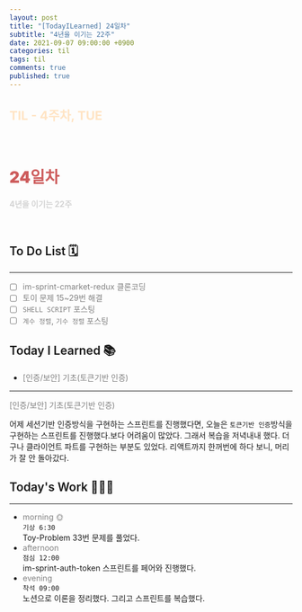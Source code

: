 ```yaml
---
layout: post
title: "[TodayILearned] 24일차"
subtitle: "4년을 이기는 22주"
date: 2021-09-07 09:00:00 +0900
categories: til
tags: til
comments: true
published: true
---
```


## <span style="color:Bisque;font-size: 22px">TIL - 4주차, TUE</span>

<br />

# **<span style="font-weight:900;color:indianred">24일차</span>**

**<span style="color:lightgray">4년을 이기는 22주</span>**

<br />

## <span style="font-weight:600">To Do List</span> 🗓

---

- [ ] <span style="color:gray">im-sprint-cmarket-redux 클론코딩</span>
- [ ] <span style="color:gray">토이 문제 15~29번 해결</span>
- [ ] <span style="color:gray">`SHELL SCRIPT` 포스팅</span>
- [ ] <span style="color:gray">`계수 정렬`, `기수 정렬` 포스팅</span>

## <span style="font-weight:600">Today I Learned</span> 📚

- <span style="color:gray">[인증/보안] 기초(토큰기반 인증)</span>

---

<span style="color:gray">[인증/보안] 기초(토큰기반 인증)</span>

어제 세션기반 인증방식을 구현하는 스프린트를 진행했다면, 오늘은 `토큰기반 인증`방식을 구현하는 스프린트를 진행했다.보다 어려움이 많았다. 그래서 복습을 저녁내내 했다. 더구나 클라이언트 파트를 구현하는 부분도 있었다. 리액트까지 한꺼번에 하다 보니, 머리가 잘 안 돌아갔다.

## <span style="font-weight:600">Today's Work</span> 🧗🏻‍♂️

---

- <span style="color:gray">morning 🌞</span> <br>
  `기상 6:30` <br>
  Toy-Problem 33번 문제를 풀었다.
- <span style="color:gray">afternoon</span> <br>
  `점심 12:00`<br>
  im-sprint-auth-token 스프린트를 페어와 진행했다.
- <span style="color:gray">evening</span> <br>
  `착석 09:00`<br>
  노션으로 이론을 정리했다. 그리고 스프린트를 복습했다.
